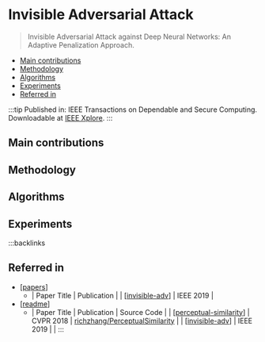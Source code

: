 # Invisible Adversarial Attack

> Invisible Adversarial Attack against Deep Neural Networks: An Adaptive Penalization Approach.

- [Main contributions](#main-contributions)
- [Methodology](#methodology)
- [Algorithms](#algorithms)
- [Experiments](#experiments)
- [Referred in](#referred-in)

:::tip
Published in: IEEE Transactions on Dependable and Secure Computing. Downloadable at [IEEE Xplore](https://ieeexplore.ieee.org/document/8781934).
:::

## Main contributions

## Methodology

## Algorithms

## Experiments

:::backlinks
## Referred in
* [[papers]]
	* | Paper Title       | Publication |
| [[invisible-adv]] | IEEE 2019   |
* [[readme]]
	* | Paper Title               | Publication | Source Code                                                                         |
| [[perceptual-similarity]] | CVPR 2018   | [richzhang/PerceptualSimilarity](https://github.com/richzhang/PerceptualSimilarity) |
| [[invisible-adv]]         | IEEE 2019   |                                                                                     |
:::

[//begin]: # "Autogenerated link references for markdown compatibility"
[papers]: papers.md "Papers"
[invisible-adv]: invisible-adv.md "Invisible Adversarial Attack"
[readme]: readme.md "🔬 Spencer's Wiki"
[perceptual-similarity]: perceptual-similarity.md "Perceptual Similarity"
[//end]: # "Autogenerated link references"

